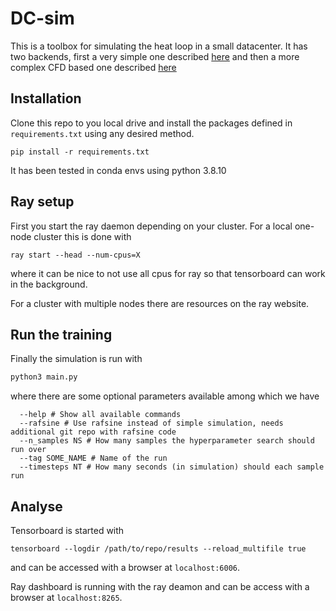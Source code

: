 # DC-sim

This is a toolbox for simulating the heat loop in a small datacenter. It has two backends, first a very simple one described [here]() and then 
a more complex CFD based one described [here]()

## Installation
Clone this repo to you local drive and install the packages defined in `requirements.txt` using any desired method.
```
pip install -r requirements.txt
``` 

It has been tested in conda envs using python 3.8.10

## Ray setup 
First you start the ray daemon depending on your cluster. For a local one-node cluster this is done with
```
ray start --head --num-cpus=X
```
where it can be nice to not use all cpus for ray so that tensorboard can work in the background.

For a cluster with multiple nodes there are resources on the ray website.

## Run the training
Finally the simulation is run with 
```python
python3 main.py
```
where there are some optional parameters available among which we have
```
  --help # Show all available commands
  --rafsine # Use rafsine instead of simple simulation, needs additional git repo with rafsine code
  --n_samples NS # How many samples the hyperparameter search should run over
  --tag SOME_NAME # Name of the run
  --timesteps NT # How many seconds (in simulation) should each sample run
```

## Analyse
Tensorboard is started with 
```
tensorboard --logdir /path/to/repo/results --reload_multifile true
```
and can be accessed with a browser at `localhost:6006`.

Ray dashboard is running with the ray deamon and can be access with a browser at `localhost:8265`.